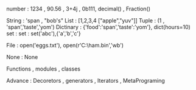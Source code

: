 <!-- datatypes / opject types -->

number : 1234 , 90.56 , 3+4j , 0b111, decimal() , 
Fraction()

String : 'span , "bob's" 
List : [1,2,3,4 ["apple","yuv"]]
Tuple : (1 , 'span','taste','yom')
Dictinary : {'food':'span','taste':'yom'}, dict(hours=10)
set : set : set('abc'),{'a','b','c'}

File : open('eggs.txt'), open(r'C:\ham.bin','wb')

None : None

Functions , modules , classes 

Advance : Decoretors , generators , Iterators , MetaPrograming